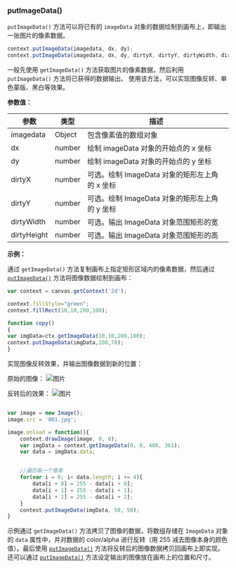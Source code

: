 ### putImageData()

`putImageData()` 方法可以将已有的 `imageData` 对象的数据绘制到画布上，即输出一张图片的像素数据。

```js
context.putImageData(imagedata, dx, dy);
context.putImageData(imagedata, dx, dy, dirtyX, dirtyY, dirtyWidth, dirtyHeight);
```
一般先使用 `getImageData()` 方法获取图片的像素数据，然后利用 `putImageData()` 方法将已获得的数据输出。
使用该方法，可以实现图像反转、单色蒙版、黑白等效果。

**参数值：**

| 参数 |  类型  | 描述              |
| ----|------  | ---------------- |
| imagedata  |  Object | 包含像素值的数组对象 |
| dx  | number | 绘制 imageData 对象的开始点的 x 坐标  |
| dy  | number | 绘制 imageData 对象的开始点的 y 坐标   |
| dirtyX  | number |可选。绘制 ImageData 对象的矩形左上角的 x 坐标  |
| dirtyY  | number |可选。绘制 ImageData 对象的矩形左上角的 y 坐标  |
| dirtyWidth  | number |可选。输出 ImageData 对象范围矩形的宽  |
| dirtyHeight  | number |可选。输出 ImageData 对象范围矩形的高   |

**示例：**

通过 `getImageData()` 方法复制画布上指定矩形区域内的像素数据，然后通过 [`putImageData()`](#putImageData) 方法将图像数据绘制到画布：

```js
var context = canvas.getContext('2d');

context.fillStyle="green";
context.fillRect(10,10,200,100);

function copy()
{
var imgData=ctx.getImageData(10,10,200,100);
context.putImageData(imgData,100,70);
}
```
实现图像反转效果，并输出图像数据到新的位置：

原始的图像：
![图片](/img/game/canvas/imageData-001.jpg)

反转后的效果：
![图片](/img/game/canvas/imageData-002.png)

```js

var image = new Image();
image.src = '001.jpg';

image.onload = function(){
    context.drawImage(image, 0, 0);
    var imgData = context.getImageData(0, 0, 400, 361);
    var data = imgData.data;


    //遍历每一个像素
    for(var i = 0; i< data.length; i += 4){
        data[i + 0] = 255 - data[i + 0];
        data[i + 1] = 255 - data[i + 1];
        data[i + 2] = 255 - data[i + 2];
    }
    context.putImageData(imgData, 50, 50);
}
```
示例通过 `getImageData()` 方法拷贝了图像的数据，将数组存储在 `ImageData` 对象的 `data` 属性中，并对数据的 color/alpha 进行反转（用 255 减去图像本身的颜色值）。最后使用 [`putImageData()`](#putImageData) 方法将反转后的图像数据拷贝回画布上即实现。还可以通过 [`putImageData()`](#putImageData) 方法设定输出的图像放在画布上的位置和尺寸。
